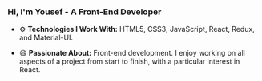 
<!--
**Yousefeslam214/Yousefeslam214** is a ✨ _special_ ✨ repository because its `README.md` (this file) appears on your GitHub profile.

Here are some ideas to get you started:

- 🔭 I’m currently working on ...
- 🌱 I’m currently learning ...
- 👯 I’m looking to collaborate on ...
- 🤔 I’m looking for help with ...
- 💬 Ask me about ...
- 📫 How to reach me: ...
- 😄 Pronouns: ...
- ⚡ Fun fact: ...
-->
### Hi, I'm Yousef - A Front-End Developer

- ⚙️ **Technologies I Work With:** HTML5, CSS3, JavaScript, React, Redux, and Material-UI.
<!-- - ⏭️ **Next Technologies to Learn:** Flask and API development. -->
- 😄 **Passionate About:** Front-end development. I enjoy working on all aspects of a project from start to finish, with a particular interest in React.

<!--  Linux
C/C++
JavaScript
TypeScript
HTML/CSS
Shell Scripting
SQL/MySQL
SQLAlchemy
DevOps
Network Management
Data Structures
Object-Oriented Programming (OOP)
Clean Code Practices
Betty Style
Pycodestyle
React.js
Material-UI
Redux
Python
Network Configuration
Bash Scripting
Git Commands
-->

